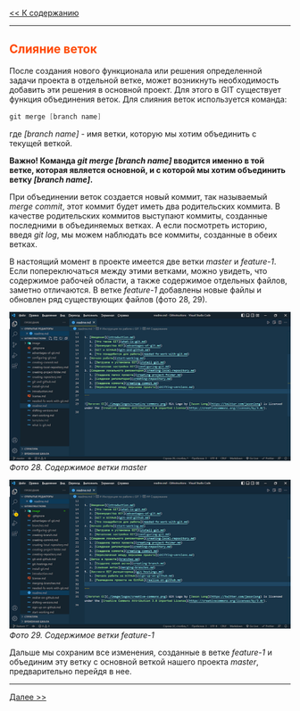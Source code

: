 <style>h2{color:#ff4800}</style>

[<< К содержанию](readme.md)

---

## Слияние веток

После создания нового функционала или решения определенной задачи проекта в отдельной ветке, может возникнуть необходимость добавить эти решения в основной проект. Для этого в GIT существует функция объединения веток. Для слияния веток используется команда:

```powershell
git merge [branch name]
```

где _[branch name]_ - имя ветки, которую мы хотим объединить с текущей веткой.

**Важно! Команда _git merge [branch name]_ вводится именно в той ветке, которая является основной, и с которой мы хотим объединить ветку _[branch name]_.**

При объединении веток создается новый коммит, так называемый _merge commit_, этот коммит будет иметь два родительских коммита. В качестве родительских коммитов выступают коммиты, созданные последними в объединяемых ветках. А если посмотреть историю, введя _git log_, мы можем наблюдать все коммиты, созданные в обеих ветках.

В настоящий момент в проекте имеется две ветки _master_ и _feature-1_. Если попереключаться между этими ветками, можно увидеть, что содержимое рабочей области, а также содержимое отдельных файлов, заметно отличаются. В ветке _feature-1_ добавлены новые файлы и обновлен ряд существующих файлов (фото 28, 29).

![Содержимое ветки master](image/28.png)
_Фото 28. Содержимое ветки master_

![Содержимое ветки feature-1](image/29.png)
_Фото 29. Содержимое ветки feature-1_

Дальше мы сохраним все изменения, созданные в ветке _feature-1_ и объединим эту ветку с основной веткой нашего проекта _master_, предварительно перейдя в нее.

---

[Далее >>](git-hostings.md)
